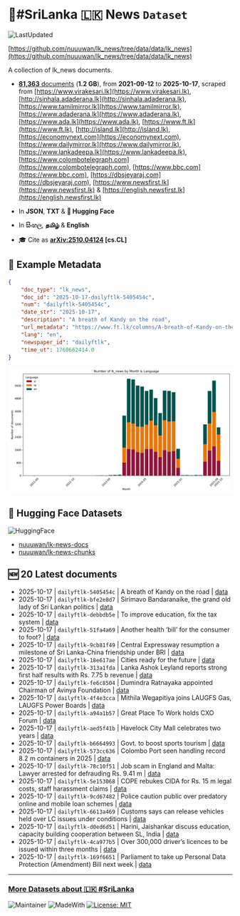 # 📄#SriLanka 🇱🇰 News `Dataset`

![LastUpdated](https://img.shields.io/badge/last_updated-2025--10--17_06:30:26-green)

[https://github.com/nuuuwan/lk_news/tree/data/data/lk_news](https://github.com/nuuuwan/lk_news/tree/data/data/lk_news)

A collection of lk_news documents.

- [**81,363** documents](https://github.com/nuuuwan/lk_news/tree/data/data/lk_news) (**1.2 GB**), from **2021-09-12** to **2025-10-17**, scraped from [https://www.virakesari.lk](https://www.virakesari.lk), [http://sinhala.adaderana.lk](http://sinhala.adaderana.lk), [https://www.tamilmirror.lk](https://www.tamilmirror.lk), [https://www.adaderana.lk](https://www.adaderana.lk), [https://www.ada.lk](https://www.ada.lk), [https://www.ft.lk](https://www.ft.lk), [http://island.lk](http://island.lk), [https://economynext.com](https://economynext.com), [https://www.dailymirror.lk](https://www.dailymirror.lk), [https://www.lankadeepa.lk](https://www.lankadeepa.lk), [https://www.colombotelegraph.com](https://www.colombotelegraph.com), [https://www.bbc.com](https://www.bbc.com), [https://dbsjeyaraj.com](https://dbsjeyaraj.com), [https://www.newsfirst.lk](https://www.newsfirst.lk) & [https://english.newsfirst.lk](https://english.newsfirst.lk)

- In **JSON**, **TXT** & **🤗 Hugging Face**

- In **සිංහල**, **தமிழ்** & **English**

- 🎓 Cite as **[arXiv:2510.04124](https://arxiv.org/abs/2510.04124) [cs.CL]**

## 📝 Example Metadata

```json
{
    "doc_type": "lk_news",
    "doc_id": "2025-10-17-dailyftlk-5405454c",
    "num": "dailyftlk-5405454c",
    "date_str": "2025-10-17",
    "description": "A breath of Kandy on the road",
    "url_metadata": "https://www.ft.lk/columns/A-breath-of-Kandy-on-the-road/4-783112",
    "lang": "en",
    "newspaper_id": "dailyftlk",
    "time_ut": 1760662414.0
}
```

![Chart](https://raw.githubusercontent.com/nuuuwan/lk_news/refs/heads/data/data/lk_news/docs_by_month_and_lang.png)

## 🤗 Hugging Face Datasets

![HuggingFace](https://img.shields.io/badge/-HuggingFace-FDEE21?style=for-the-badge&logo=HuggingFace)

- [nuuuwan/lk-news-docs](https://huggingface.co/datasets/nuuuwan/lk-news-docs)
- [nuuuwan/lk-news-chunks](https://huggingface.co/datasets/nuuuwan/lk-news-chunks)

## 🆕 20 Latest documents

- 2025-10-17 | `dailyftlk-5405454c` | A breath of Kandy on the road | [data](https://github.com/nuuuwan/lk_news/tree/data/data/lk_news/2020s/2025/2025-10-17-dailyftlk-5405454c)
- 2025-10-17 | `dailyftlk-bfe2e8d7` | Sirimavo Bandaranaike, the grand old lady of Sri Lankan politics | [data](https://github.com/nuuuwan/lk_news/tree/data/data/lk_news/2020s/2025/2025-10-17-dailyftlk-bfe2e8d7)
- 2025-10-17 | `dailyftlk-debbdb5e` | To improve education, fix the tax system | [data](https://github.com/nuuuwan/lk_news/tree/data/data/lk_news/2020s/2025/2025-10-17-dailyftlk-debbdb5e)
- 2025-10-17 | `dailyftlk-51fa4a69` | Another health ‘bill’ for the consumer to foot? | [data](https://github.com/nuuuwan/lk_news/tree/data/data/lk_news/2020s/2025/2025-10-17-dailyftlk-51fa4a69)
- 2025-10-17 | `dailyftlk-9cb81f49` | Central Expressway resumption a milestone of Sri Lanka-China friendship under BRI | [data](https://github.com/nuuuwan/lk_news/tree/data/data/lk_news/2020s/2025/2025-10-17-dailyftlk-9cb81f49)
- 2025-10-17 | `dailyftlk-18e617ae` | Cities ready for the future | [data](https://github.com/nuuuwan/lk_news/tree/data/data/lk_news/2020s/2025/2025-10-17-dailyftlk-18e617ae)
- 2025-10-17 | `dailyftlk-313a1fda` | Lanka Ashok Leyland reports strong first half results with Rs. 7.75 b revenue | [data](https://github.com/nuuuwan/lk_news/tree/data/data/lk_news/2020s/2025/2025-10-17-dailyftlk-313a1fda)
- 2025-10-17 | `dailyftlk-fe6c8504` | Dumindra Ratnayaka appointed Chairman of Avinya Foundation | [data](https://github.com/nuuuwan/lk_news/tree/data/data/lk_news/2020s/2025/2025-10-17-dailyftlk-fe6c8504)
- 2025-10-17 | `dailyftlk-4f4e3cca` | Mithila Wegapitiya joins LAUGFS Gas, LAUGFS Power Boards | [data](https://github.com/nuuuwan/lk_news/tree/data/data/lk_news/2020s/2025/2025-10-17-dailyftlk-4f4e3cca)
- 2025-10-17 | `dailyftlk-a94a1b57` | Great Place To Work holds CXO Forum | [data](https://github.com/nuuuwan/lk_news/tree/data/data/lk_news/2020s/2025/2025-10-17-dailyftlk-a94a1b57)
- 2025-10-17 | `dailyftlk-aed5f41b` | Havelock City Mall celebrates two years | [data](https://github.com/nuuuwan/lk_news/tree/data/data/lk_news/2020s/2025/2025-10-17-dailyftlk-aed5f41b)
- 2025-10-17 | `dailyftlk-b6664993` | Govt. to boost sports tourism | [data](https://github.com/nuuuwan/lk_news/tree/data/data/lk_news/2020s/2025/2025-10-17-dailyftlk-b6664993)
- 2025-10-17 | `dailyftlk-573cc636` | Colombo Port seen handling record 8.2 m containers in 2025 | [data](https://github.com/nuuuwan/lk_news/tree/data/data/lk_news/2020s/2025/2025-10-17-dailyftlk-573cc636)
- 2025-10-17 | `dailyftlk-78c10f51` | Job scam in England and Malta: Lawyer arrested for defrauding Rs. 9.41 m | [data](https://github.com/nuuuwan/lk_news/tree/data/data/lk_news/2020s/2025/2025-10-17-dailyftlk-78c10f51)
- 2025-10-17 | `dailyftlk-5e153068` | COPE rebukes CIDA for Rs. 15 m legal costs, staff harassment claims | [data](https://github.com/nuuuwan/lk_news/tree/data/data/lk_news/2020s/2025/2025-10-17-dailyftlk-5e153068)
- 2025-10-17 | `dailyftlk-9cd67482` | Police caution public over predatory online and mobile loan schemes | [data](https://github.com/nuuuwan/lk_news/tree/data/data/lk_news/2020s/2025/2025-10-17-dailyftlk-9cd67482)
- 2025-10-17 | `dailyftlk-6613a469` | Customs says can release vehicles held over LC issues under conditions | [data](https://github.com/nuuuwan/lk_news/tree/data/data/lk_news/2020s/2025/2025-10-17-dailyftlk-6613a469)
- 2025-10-17 | `dailyftlk-d0ed6d51` | Harini, Jaishankar discuss education, capacity building cooperation between SL, India | [data](https://github.com/nuuuwan/lk_news/tree/data/data/lk_news/2020s/2025/2025-10-17-dailyftlk-d0ed6d51)
- 2025-10-17 | `dailyftlk-4ca977b5` | Over 300,000 driver’s licences  to be issued within three months | [data](https://github.com/nuuuwan/lk_news/tree/data/data/lk_news/2020s/2025/2025-10-17-dailyftlk-4ca977b5)
- 2025-10-17 | `dailyftlk-169f6651` | Parliament to take up Personal Data Protection (Amendment) Bill next week | [data](https://github.com/nuuuwan/lk_news/tree/data/data/lk_news/2020s/2025/2025-10-17-dailyftlk-169f6651)

---

### [More Datasets about 🇱🇰 #SriLanka](https://github.com/nuuuwan/lk_datasets)

![Maintainer](https://img.shields.io/badge/maintainer-nuuuwan-red)
![MadeWith](https://img.shields.io/badge/made_with-python-blue)
[![License: MIT](https://img.shields.io/badge/License-MIT-yellow.svg)](https://opensource.org/licenses/MIT)

